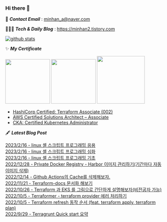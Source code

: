 ### Hi there 👋
📧  ***Contact Email*** : minhan_a@naver.com

👨🏻‍💻  ***Tech & Daily Blog*** : https://minhan2.tistory.com

[![github stats](https://github-readme-stats.vercel.app/api?username=whoo3474&show_icons=true&hide_border=False)](https://minhan2.tistory.com)



✨ ***My Certificate***

<div>
<img src="https://tistory1.daumcdn.net/tistory/2920456/skin/images/hashicorp-certified-terraform-associate.png" width="140" height="140"/>
<img src="https://tistory1.daumcdn.net/tistory/2920456/skin/images/aws-certified-solutions-architect-associate.png" width="140" height="140"/>
<img src="https://tistory1.daumcdn.net/tistory/2920456/skin/images/cka-certified-kubernetes-administrator.png" width="150" height="150"/>
<div/>


- [HashiCorp Certified: Terraform Associate (002)](https://www.credly.com/badges/f7a6c791-502c-47ec-a33b-bb45c75b6dc6/public_url)
- [AWS Certified Solutions Architect – Associate](https://www.credly.com/badges/5e5b409a-fb97-4f97-b7fe-b19c659a54ee/public_url)
- [CKA: Certified Kubernetes Administrator](https://www.credly.com/badges/ca5ed398-930a-4a7b-8cb7-9189e911c77b/public_url)



🖋 ***Latest Blog Post***

[2023/2/16 - linux 셸 스크립트 프로그래밍 응용](https://minhan2.tistory.com/entry/linux-%EC%85%B8-%EC%8A%A4%ED%81%AC%EB%A6%BD%ED%8A%B8-%ED%94%84%EB%A1%9C%EA%B7%B8%EB%9E%98%EB%B0%8D-%EC%9D%91%EC%9A%A9) <br>
[2023/2/16 - linux 셸 스크립트 프로그래밍 심화](https://minhan2.tistory.com/entry/linux-%EC%85%B8-%EC%8A%A4%ED%81%AC%EB%A6%BD%ED%8A%B8-%ED%94%84%EB%A1%9C%EA%B7%B8%EB%9E%98%EB%B0%8D-%EC%8B%AC%ED%99%94) <br>
[2023/2/16 - linux 셸 스크립트 프로그래밍 기초](https://minhan2.tistory.com/entry/linux-%EC%85%B8-%EC%8A%A4%ED%81%AC%EB%A6%BD%ED%8C%85-%EA%B8%B0%EC%B4%88) <br>
[2022/12/28 - Private Docker Registry - Harbor 이미지 관리하기(기간마다 자동 이미지 삭제)](https://minhan2.tistory.com/entry/Private-Docker-Registry-Harbor-%EC%9D%B4%EB%AF%B8%EC%A7%80-%EA%B4%80%EB%A6%AC%ED%95%98%EA%B8%B0%EA%B8%B0%EA%B0%84%EB%A7%88%EB%8B%A4-%EC%9E%90%EB%8F%99-%EC%9D%B4%EB%AF%B8%EC%A7%80-%EC%82%AD%EC%A0%9C) <br>
[2022/12/14 - Github Actions의 Cache를 삭제해보자.](https://minhan2.tistory.com/entry/Github-Actions%EC%9D%98-Cache%EB%A5%BC-%EC%82%AD%EC%A0%9C%ED%95%B4%EB%B3%B4%EC%9E%90) <br>
[2022/11/21 - Terraform-docs 문서화 해보기](https://minhan2.tistory.com/entry/Terraform%EC%9D%84-%EB%98%90-%EB%AC%B8%EC%84%9C%ED%99%94-%ED%95%B4%EB%B3%B4%EC%9E%90-feat-terraform-docs) <br>
[2022/10/26 - Terraform 과 EKS 를 그림으로 간단하게 설명해보자(비전공자 가능)](https://minhan2.tistory.com/entry/Terraform-%EA%B3%BC-EKS-%EB%A5%BC-%EA%B7%B8%EB%A6%BC%EC%9C%BC%EB%A1%9C-%EA%B0%84%EB%8B%A8%ED%95%98%EA%B2%8C-%EC%84%A4%EB%AA%85%ED%95%B4%EB%B3%B4%EC%9E%90%EB%B9%84%EC%A0%84%EA%B3%B5%EC%9E%90-%EA%B0%80%EB%8A%A5) <br>
[2022/10/5 - Terraformer - terraform provider 에러 처리하기](https://minhan2.tistory.com/entry/terraformer-terraform-provider-%EC%97%90%EB%9F%AC-%EC%B2%98%EB%A6%AC%ED%95%98%EA%B8%B0) <br>
[2022/10/5 - Terraform refresh 동작 순서 (feat. terraform apply, terraform plan)](https://minhan2.tistory.com/entry/Terraform-refresh-%EB%8F%99%EC%9E%91-%EC%88%9C%EC%84%9C-feat-terraform-apply-terraform-plan) <br>
[2022/9/29 - Terragrunt Quick start 요약](https://minhan2.tistory.com/entry/Terragrunt-Quick-start-%EC%9A%94%EC%95%BD) <br>
